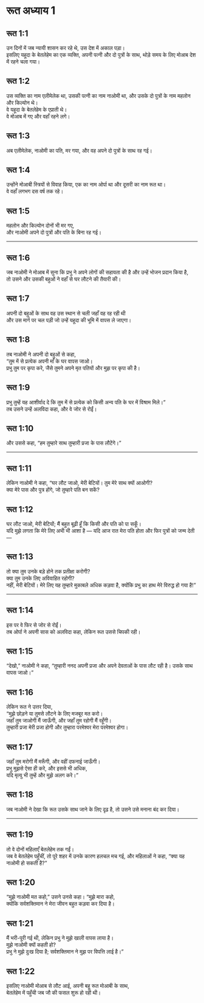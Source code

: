 # रूत अध्याय 1

## रूत 1:1

उन दिनों में जब न्यायी शासन कर रहे थे, उस देश में अकाल पड़ा।  
इसलिए यहूदा के बेतलेहेम का एक व्यक्ति, अपनी पत्नी और दो पुत्रों के साथ, थोड़े समय के लिए मोआब देश में रहने चला गया।

## रूत 1:2

उस व्यक्ति का नाम एलीमेलेक था, उसकी पत्नी का नाम नाओमी था, और उसके दो पुत्रों के नाम महलोन और किल्योन थे।  
वे यहूदा के बेतलेहेम के एप्राती थे।  
वे मोआब में गए और वहाँ रहने लगे।

## रूत 1:3

अब एलीमेलेक, नाओमी का पति, मर गया, और वह अपने दो पुत्रों के साथ रह गई।

## रूत 1:4

उन्होंने मोआबी स्त्रियों से विवाह किया, एक का नाम ओर्पा था और दूसरी का नाम रूत था।  
वे वहाँ लगभग दस वर्ष तक रहे।

## रूत 1:5

महलोन और किल्योन दोनों भी मर गए,  
और नाओमी अपने दो पुत्रों और पति के बिना रह गई।

---

## रूत 1:6

जब नाओमी ने मोआब में सुना कि प्रभु ने अपने लोगों की सहायता की है और उन्हें भोजन प्रदान किया है,  
तो उसने और उसकी बहुओं ने वहाँ से घर लौटने की तैयारी की।

## रूत 1:7

अपनी दो बहुओं के साथ वह उस स्थान से चली जहाँ वह रह रही थी  
और उस मार्ग पर चल पड़ी जो उन्हें यहूदा की भूमि में वापस ले जाएगा।

## रूत 1:8

तब नाओमी ने अपनी दो बहुओं से कहा,  
“तुम में से प्रत्येक अपनी माँ के घर वापस जाओ।  
प्रभु तुम पर कृपा करे, जैसे तुमने अपने मृत पतियों और मुझ पर कृपा की है।

## रूत 1:9

प्रभु तुम्हें यह आशीर्वाद दे कि तुम में से प्रत्येक को किसी अन्य पति के घर में विश्राम मिले।”  
तब उसने उन्हें अलविदा कहा, और वे जोर से रोईं।

## रूत 1:10

और उससे कहा, “हम तुम्हारे साथ तुम्हारी प्रजा के पास लौटेंगे।”

---

## रूत 1:11

लेकिन नाओमी ने कहा, “घर लौट जाओ, मेरी बेटियों। तुम मेरे साथ क्यों आओगी?  
क्या मेरे पास और पुत्र होंगे, जो तुम्हारे पति बन सकें?

## रूत 1:12

घर लौट जाओ, मेरी बेटियों; मैं बहुत बूढ़ी हूँ कि किसी और पति को पा सकूँ।  
यदि मुझे लगता कि मेरे लिए अभी भी आशा है — यदि आज रात मेरा पति होता और फिर पुत्रों को जन्म देती —

## रूत 1:13

तो क्या तुम उनके बड़े होने तक प्रतीक्षा करोगी?  
क्या तुम उनके लिए अविवाहित रहोगी?  
नहीं, मेरी बेटियों। मेरे लिए यह तुम्हारे मुकाबले अधिक कड़वा है, क्योंकि प्रभु का हाथ मेरे विरुद्ध हो गया है!”

---

## रूत 1:14

इस पर वे फिर से जोर से रोईं।  
तब ओर्पा ने अपनी सास को अलविदा कहा, लेकिन रूत उससे चिपकी रही।

## रूत 1:15

“देखो,” नाओमी ने कहा, “तुम्हारी ननद अपनी प्रजा और अपने देवताओं के पास लौट रही है। उसके साथ वापस जाओ।”

## रूत 1:16

लेकिन रूत ने उत्तर दिया,  
“मुझे छोड़ने या तुमसे लौटने के लिए मजबूर मत करो।  
जहाँ तुम जाओगी मैं जाऊँगी, और जहाँ तुम रहोगी मैं रहूँगी।  
तुम्हारी प्रजा मेरी प्रजा होगी और तुम्हारा परमेश्वर मेरा परमेश्वर होगा।

## रूत 1:17

जहाँ तुम मरोगी मैं मरूँगी, और वहीं दफनाई जाऊँगी।  
प्रभु मुझसे ऐसा ही करे, और इससे भी अधिक,  
यदि मृत्यु भी तुम्हें और मुझे अलग करे।”

## रूत 1:18

जब नाओमी ने देखा कि रूत उसके साथ जाने के लिए दृढ़ है, तो उसने उसे मनाना बंद कर दिया।

---

## रूत 1:19

तो वे दोनों महिलाएँ बेतलेहेम तक गईं।  
जब वे बेतलेहेम पहुँचीं, तो पूरे शहर में उनके कारण हलचल मच गई, और महिलाओं ने कहा, “क्या यह नाओमी हो सकती है?”

## रूत 1:20

“मुझे नाओमी मत कहो,” उसने उनसे कहा। “मुझे मारा कहो,  
क्योंकि सर्वशक्तिमान ने मेरा जीवन बहुत कड़वा कर दिया है।

## रूत 1:21

मैं भरी-पूरी गई थी, लेकिन प्रभु ने मुझे खाली वापस लाया है।  
मुझे नाओमी क्यों कहती हो?  
प्रभु ने मुझे दुःख दिया है; सर्वशक्तिमान ने मुझ पर विपत्ति लाई है।”

## रूत 1:22

इसलिए नाओमी मोआब से लौट आई, अपनी बहू रूत मोआबी के साथ,  
बेतलेहेम में पहुँची जब जौ की फसल शुरू हो रही थी।
